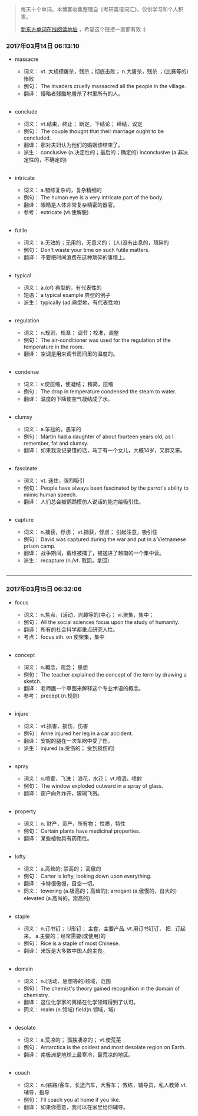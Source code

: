 > 每天十个单词，本博客收集整理自《考研英语词汇》，仅供学习和个人积累。
>
> [新东方单词在线阅读地址](http://download.dogwood.com.cn/online/kychlx/iPhone.html) ，希望这个链接一直都有效 :)

### 2017年03月14日 06:13:10

- massacre
  * 词义：  vt. 大规模屠杀，残杀；彻底击败； n.大屠杀，残杀 ；(比赛等的) 惨败
  * 例句：  The invaders cruelly massacred all the people in the village.
  * 翻译：  侵略者残酷地屠杀了村里所有的人。
  <br>

- conclude
  * 词义：  vt.结束，终止； 断定，下结论； 缔结，议定
  * 例句：  The couple thought that their marriage ought to be concluded.
  * 翻译：  那对夫妇认为他们的婚姻该结束了。
  * 派生：  conclusive (a.决定性的；最后的；确定的) inconclusive (a.非决定性的，不确定的)
  <br>

- intricate
  * 词义：  a.错综复杂的，复杂精细的
  * 例句：  The human eye is a very intricate part of the body.
  * 翻译：  眼睛是人体非常复杂精密的器官。
  * 参考：  extricate (vt.使解脱)
  <br>

- futile
  * 词义：  a.无效的；无用的，无意义的； (人)没有出息的，琐碎的
  * 例句：  Don't waste your time on such futile matters.
  * 翻译：  不要把时间浪费在这种琐碎的事情上。
  <br>

- typical
  * 词义：  a.(of) 典型的，有代表性的
  * 短语：  a typical example 典型的例子
  * 派生：  typically (ad.典型地，有代表性地)
  <br>

- regulation
  * 词义：  n.规则，规章； 调节；校准，调整
  * 例句：  The air-conditioner was used for the regulation of the temperature in the room.
  * 翻译：  空调是用来调节房间里的温度的。
  <br>

- condense
  * 词义：  v.使压缩，使凝结； 精简，压缩
  * 例句：  The drop in temperature condensed the steam to water.
  * 翻译：  温度的下降使空气凝结成了水。
  <br>

- clumsy
  * 词义：  a.笨拙的，愚笨的
  * 例句：  Martin had a daughter of about fourteen years old, as I remember, fat and clumsy.
  * 翻译：  如果我没记录错的话，马丁有一个女儿，大概14岁，又胖又笨。
  <br>

- fascinate
  * 词义：  vt. 迷住，强烈吸引
  * 例句：  People have always been fascinated by the parrot's ability to mimic human speech.
  * 翻译：  人们总会被鹦鹉模仿人说话的能力给吸引住。
  <br>

- capture
  * 词义：  n.捕获，俘虏； vt.捕获，俘虏； 引起注意，吸引住
  * 例句：  David was captured during the war and put in a Vietnamese prison camp.
  * 翻译：  战争期间，戴维被捕了，被送进了越南的一个集中营。
  * 派生：  recapture (n./vt. 取回，拿回)
  <br>

----
### 2017年03月15日 06:32:06

- focus
  * 词义：  n.焦点，(活动，兴趣等的)中心； vi.聚集，集中；
  * 例句：  All the social sciences focus upon the study of humanity.
  * 翻译：  所有的社会科学都重点研究人性。
  * 考点：  focus sth. on 使聚集，集中
  <br>

- concept
  * 词义：  n.概念，观念； 思想
  * 例句：  The teacher explained the concept of the term by drawing a sketch.
  * 翻译：  老师画一个草图来解释这个专业术语的概念。
  * 参考：  precept (n.规则)
  <br>

- injure
  * 词义：  vt.损害，损伤，伤害
  * 例句：  Anne injured her leg in a car accident.
  * 翻译：  安妮的腿在一次车祸中受了伤。
  * 派生：  injured (a.受伤的； 受到损伤的)
  <br>

- spray
  * 词义：  n.喷雾，飞沫； 浪花，水花； vt.喷洒，喷射
  * 例句：  The window exploded outward in a spray of glass.
  * 翻译：  窗户向外炸开，玻璃飞溅。
  <br>

- property
  * 词义：  n. 财产，资产，所有物； 性质，特性
  * 例句：  Certain plants have medicinal properties.
  * 翻译：  某些植物具有药用性。
  <br>

- lofty
  * 词义：  a.高耸的; 崇高的； 高傲的
  * 例句：  Carter is lofty, looking down upon everything.
  * 翻译：  卡特很傲慢，目空一切。
  * 同义：  towering (a.极高的；高耸的); arrogant (a.傲慢的，自大的) elevated (a.高尚的，崇高的)
  <br>

- staple
  * 词义：  n.订书钉； U形钉； 主食，主要产品. vt.用订书钉订， 把...订起来。 a.主要的；经常需要(或使用)的
  * 例句：  Rice is a staple of most Chinese.
  * 翻译：  米饭是大多数中国人的主食。
  <br>

- domain
  * 词义：  n.(活动、思想等的)领域，范围
  * 例句：  The chemist's theory gained recognition in the domain of chemistry.
  * 翻译：  这位化学家的离婚在化学领域得到了认可。
  * 同义：  realm (n.领域) field(n.领域，域)
  <br>

- desolate
  * 词义：  a.荒凉的； 孤独凄凉的； vt.使荒芜
  * 例句：  Antarctica is the coldest and most desolate region on Earth.
  * 翻译：  南极洲是地球上最寒冷，最荒凉的地区。
  <br>

- coach
  * 词义：  n.(铁路)客车，长途汽车，大客车； 教练，辅导员，私人教师 vt.辅导，指导
  * 例句：  I'll coach you at home if you like.
  * 翻译：  如果你愿意，我可以在家里给你辅导。
  <br>
